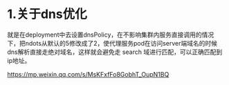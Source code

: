# 1.关于dns优化

就是在deployment中去设置dnsPolicy，在不影响集群内服务直接调用的情况下，把ndots从默认的5修改成了2，使代理服务pod在访问server端域名的时候dns解析直接走绝对域名，这样就会避免走 search 域进行匹配，可以正确匹配到ip地址。

https://mp.weixin.qq.com/s/MsKFxfFo8GobhT_OupN1BQ

